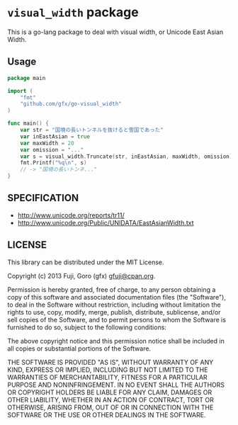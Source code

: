 # `visual_width` package

This is a go-lang package to deal with visual width, or Unicode East Asian Width.

## Usage

```go
package main

import (
    "fmt"
    "github.com/gfx/go-visual_width"
)

func main() {
    var str = "国境の長いトンネルを抜けると雪国であった"
    var inEastAsian = true
    var maxWidth = 20
    var omission = "..."
    var s = visual_width.Truncate(str, inEastAsian, maxWidth, omission)
    fmt.Printf("%q\n", s)
    // -> "国境の長いトンネ..."
}
```

## SPECIFICATION

* http://www.unicode.org/reports/tr11/
* http://www.unicode.org/Public/UNIDATA/EastAsianWidth.txt

## LICENSE

This library can be distributed under the MIT License.

Copyright (c) 2013 Fuji, Goro (gfx) <gfuji@cpan.org>.

Permission is hereby granted, free of charge, to any person obtaining a
copy of this software and associated documentation files (the "Software"),
to deal in the Software without restriction, including without limitation
the rights to use, copy, modify, merge, publish, distribute, sublicense,
and/or sell copies of the Software, and to permit persons to whom the
Software is furnished to do so, subject to the following conditions:

The above copyright notice and this permission notice shall be included in
all copies or substantial portions of the Software.

THE SOFTWARE IS PROVIDED "AS IS", WITHOUT WARRANTY OF ANY KIND, EXPRESS OR
IMPLIED, INCLUDING BUT NOT LIMITED TO THE WARRANTIES OF MERCHANTABILITY,
FITNESS FOR A PARTICULAR PURPOSE AND NONINFRINGEMENT. IN NO EVENT SHALL THE
AUTHORS OR COPYRIGHT HOLDERS BE LIABLE FOR ANY CLAIM, DAMAGES OR OTHER
LIABILITY, WHETHER IN AN ACTION OF CONTRACT, TORT OR OTHERWISE, ARISING
FROM, OUT OF OR IN CONNECTION WITH THE SOFTWARE OR THE USE OR OTHER
DEALINGS IN THE SOFTWARE.

